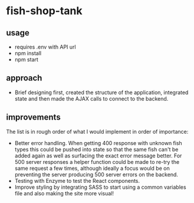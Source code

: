 # fish-shop-tank

## usage

- requires .env with API url
- npm install
- npm start

## approach

- Brief designing first, created the structure of the application, integrated state and then made the AJAX calls to connect to the backend.

## improvements

The list is in rough order of what I would implement in order of importance:

- Better error handling. When getting 400 response with unknown fish types this could be pushed into state so that the same fish can't be added again as well as surfacing the exact error message better. For 500 server responses a helper function could be made to re-try the same request a few times, although ideally a focus would be on preventing the server producing 500 server errors on the backend.
- Testing with Enzyme to test the React components.
- Improve styling by integrating SASS to start using a common variables file and also making the site more visual!
